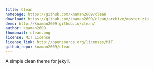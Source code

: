 ```yaml
---
title: Clean
homepage: https://github.com/knaman2609/clean  
download: https://github.com/knaman2609/clean/archive/master.zip
demo: http://knaman2609.github.io/clean/
author: knaman2609
thumbnail: clean.png
license: MIT License
license_link: http://opensource.org/licenses/MIT
github_repo: knaman2609/clean
---
```


A simple clean theme for jekyll.